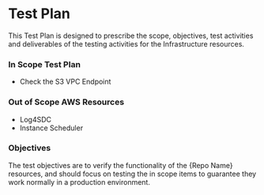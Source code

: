 # Test Plan
This Test Plan is designed to prescribe the scope, objectives, test
activities and deliverables of the testing activities for the Infrastructure resources.

### In Scope Test Plan
- Check the S3 VPC Endpoint

### Out of Scope AWS Resources
- Log4SDC
- Instance Scheduler

### Objectives
The test objectives are to verify the functionality of the
{Repo Name} resources, and should focus on testing the in scope items
to guarantee they work normally in a production environment.

